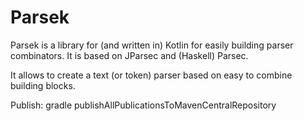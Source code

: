 # Parsek

Parsek is a library for (and written in) Kotlin for easily building parser combinators. It is based on JParsec and (Haskell) Parsec.

It allows to create a text (or token) parser based on easy to combine building blocks.

Publish: gradle publishAllPublicationsToMavenCentralRepository